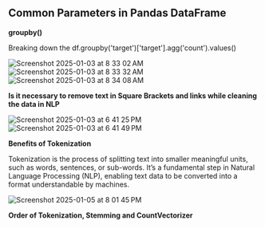 ## Common Parameters in Pandas DataFrame
**groupby()**

Breaking down the df.groupby('target')['target'].agg('count').values()

![Screenshot 2025-01-03 at 8 33 02 AM](https://github.com/user-attachments/assets/18bd3edf-c80f-4ce9-99ad-ab8700cdb169)
![Screenshot 2025-01-03 at 8 33 32 AM](https://github.com/user-attachments/assets/632121da-b2fb-48b7-8baa-11d3a9ff292e)
![Screenshot 2025-01-03 at 8 34 08 AM](https://github.com/user-attachments/assets/5b33e8de-6d71-4bba-93ad-5bc0554dfc91)

**Is it necessary to remove text in Square Brackets and links while cleaning the data in NLP**

![Screenshot 2025-01-03 at 6 41 25 PM](https://github.com/user-attachments/assets/db269279-7644-4274-a2fb-797ced4dad57)
![Screenshot 2025-01-03 at 6 41 49 PM](https://github.com/user-attachments/assets/352c2701-1612-47be-a77c-34c80087c70c)

**Benefits of Tokenization**

Tokenization is the process of splitting text into smaller meaningful units, such as words, sentences, or sub-words. It’s a fundamental step in Natural Language Processing (NLP), enabling text data to be converted into a format understandable by machines.

![Screenshot 2025-01-05 at 8 01 45 PM](https://github.com/user-attachments/assets/6cfe6d3e-1cfe-4fe3-bcd1-6357cae623a5)

**Order of Tokenization, Stemming and CountVectorizer**


